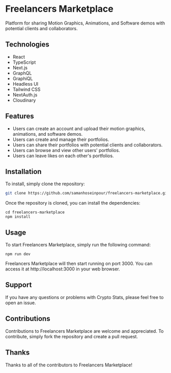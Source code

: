 # Freelancers Marketplace

Platform for sharing Motion Graphics, Animations, and Software demos with potential clients and collaborators.

## Technologies

- React
- TypeScript
- Next.js
- GraphQL
- GraphiQL
- Headless UI
- Tailwind CSS
- NextAuth.js
- Cloudinary

## Features

- Users can create an account and upload their motion graphics, animations, and software demos.
- Users can create and manage their portfolios.
- Users can share their portfolios with potential clients and collaborators.
- Users can browse and view other users' portfolios.
- Users can leave likes on each other's portfolios.

## Installation

To install, simply clone the repository:

```sh
git clone https://github.com/samanhoseinpour/freelancers-marketplace.git
```

Once the repository is cloned, you can install the dependencies:

```
cd freelancers-marketplace
npm install
```

## Usage

To start Freelancers Marketplace, simply run the following command:

```
npm run dev
```

Freelancers Marketplace will then start running on port 3000. You can access it at http://localhost:3000 in your web browser.

## Support

If you have any questions or problems with Crypto Stats, please feel free to open an issue.

## Contributions

Contributions to Freelancers Marketplace are welcome and appreciated. To contribute, simply fork the repository and create a pull request.

## Thanks

Thanks to all of the contributors to Freelancers Marketplace!
